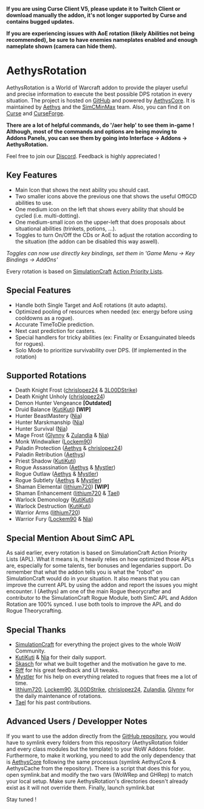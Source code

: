 **If you are using Curse Client V5, please update it to Twitch Client or download manually the addon, it's not longer supported by Curse and contains bugged updates.**

**If you are experiencing issues with AoE rotation (likely Abilities not being recommended), be sure to have enemies nameplates enabled and enough nameplate shown (camera can hide them).**

# AethysRotation

AethysRotation is a World of Warcraft addon to provide the player useful and precise information to execute the best possible DPS rotation in every situation.
The project is hosted on [GitHub](https://github.com/SimCMinMax/AethysRotation) and powered by [AethysCore](https://github.com/SimCMinMax/AethysCore).
It is maintained by [Aethys](https://github.com/Aethys256/) and the [SimCMinMax](https://github.com/orgs/SimCMinMax/people) team.
Also, you can find it on [Curse](https://mods.curse.com/project/103143) and [CurseForge](https://www.curseforge.com/projects/103143/).

**There are a lot of helpful commands, do '/aer help' to see them in-game !
Although, most of the commands and options are being moving to Addons Panels, you can see them by going into Interface -> Addons -> AethysRotation.**

Feel free to join our [Discord](https://discord.gg/tFR2uvK). Feedback is highly appreciated !

## Key Features
- Main Icon that shows the next ability you should cast.
- Two smaller icons above the previous one that shows the useful OffGCD abilities to use.
- One medium icon on the left that shows every ability that should be cycled (i.e. multi-dotting).
- One medium-small icon on the upper-left that does proposals about situational abilities (trinkets, potions, ...).
- Toggles to turn On/Off the CDs or AoE to adjust the rotation according to the situation (the addon can be disabled this way aswell).

_Toggles can now use directly key bindings, set them in 'Game Menu -> Key Bindings -> AddOns'_

Every rotation is based on [SimulationCraft](http://simulationcraft.org/) [Action Priority Lists](https://github.com/simulationcraft/simc/wiki/ActionLists).

## Special Features
- Handle both Single Target and AoE rotations (it auto adapts).
- Optimized pooling of resources when needed (ex: energy before using cooldowns as a rogue).
- Accurate TimeToDie prediction.
- Next cast prediction for casters.
- Special handlers for tricky abilities (ex: Finality or Exsanguinated bleeds for rogues).
- Solo Mode to prioritize survivability over DPS. (If implemented in the rotation)

## Supported Rotations
- Death Knight Frost ([chrislopez24](https://github.com/chrislopez24) & [3L00DStrike](https://github.com/3L00DStrike))
- Death Knight Unholy ([chrislopez24](https://github.com/chrislopez24))
- Demon Hunter Vengeance **[Outdated]**
- Druid Balance ([KutiKuti](https://github.com/Kutikuti)) **[WIP]**
- Hunter BeastMastery ([Nia](https://github.com/Nianel))
- Hunter Marskmanship ([Nia](https://github.com/Nianel))
- Hunter Survival ([Nia](https://github.com/Nianel))
- Mage Frost ([Glynny](https://github.com/orgs/SimCMinMax/people/Glynnyx) & [Zulandia](https://github.com/AlexanderKenny) & [Nia](https://github.com/Nianel))
- Monk Windwalker ([Lockem90](https://github.com/Lockem90))
- Paladin Protection ([Aethys](https://github.com/Aethys256) & [chrislopez24](https://github.com/chrislopez24))
- Paladin Retribution ([Aethys](https://github.com/Aethys256))
- Priest Shadow ([KutiKuti](https://github.com/Kutikuti))
- Rogue Assassination ([Aethys](https://github.com/Aethys256) & [Mystler](https://github.com/Mystler))
- Rogue Outlaw ([Aethys](https://github.com/Aethys256) & [Mystler](https://github.com/Mystler))
- Rogue Subtlety ([Aethys](https://github.com/Aethys256) & [Mystler](https://github.com/Mystler))
- Shaman Elemental ([lithium720](https://github.com/lithium720)) **[WIP]**
- Shaman Enhancement ([lithium720](https://github.com/lithium720) & [Tael](https://github.com/Tae-l))
- Warlock Demonology ([KutiKuti](https://github.com/Kutikuti))
- Warlock Destruction ([KutiKuti](https://github.com/Kutikuti))
- Warrior Arms ([lithium720](https://github.com/lithium720))
- Warrior Fury ([Lockem90](https://github.com/Lockem90) & [Nia](https://github.com/Nianel))

## Special Mention About SimC APL
As said earlier, every rotation is based on SimulationCraft Action Priority Lists (APL).
What it means is, it heavily relies on how optimized those APLs are, especially for some talents, tier bonuses and legendaries support.
Do remember that what the addon tells you is what the "robot" on SimulationCraft would do in your situation.
It also means that you can improve the current APL by using the addon and report the issues you might encounter.
I (Aethys) am one of the main Rogue theorycrafter and contributor to the SimulationCraft Rogue Module, both SimC APL and Addon Rotation are 100% synced. I use both tools to improve the APL and do Rogue Theorycrafting.

## Special Thanks
- [SimulationCraft](http://simulationcraft.org/) for everything the project gives to the whole WoW Community.
- [KutiKuti](https://github.com/Kutikuti) & [Nia](https://github.com/Nianel) for their daily support.
- [Skasch](https://github.com/skasch) for what we built together and the motivation he gave to me.
- [Riff](https://github.com/tombell) for his great feedback and UI tweaks.
- [Mystler](https://github.com/Mystler) for his help on everything related to rogues that frees me a lot of time.
- [lithium720](https://github.com/lithium720), [Lockem90](https://github.com/Lockem90), [3L00DStrike](https://github.com/3L00DStrike), [chrislopez24](https://github.com/chrislopez24), [Zulandia](https://github.com/AlexanderKenny), [Glynny](https://github.com/orgs/SimCMinMax/people/Glynnyx) for the daily maintenance of rotations.
- [Tael](https://github.com/Tae-l) for his past contributions.

## Advanced Users / Developper Notes
If you want to use the addon directly from the [GitHub repository](https://github.com/SimCMinMax/AethysRotation), you would have to symlink every folders from this repository (AethysRotation folder and every class modules but the template) to your WoW Addons folder.
Furthermore, to make it working, you need to add the only dependency that is [AethysCore](https://github.com/SimCMinMax/AethysCore) following the same processus (symlink AethysCore & AethysCache from the repository).
There is a script that does this for you, open symlink.bat and modify the two vars (WoWRep and GHRep) to match your local setup.
Make sure AethysRotation's directories doesn't already exist as it will not override them.
Finally, launch symlink.bat

Stay tuned !
